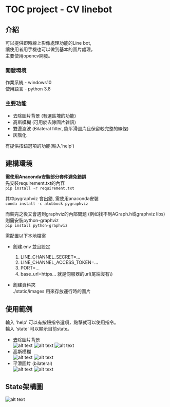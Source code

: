 # TOC project - CV linebot
## 介紹
可以提供即時線上影像處理功能的Line bot,    
讓使用者用手機也可以做到基本的圖片處理，  
主要使用opencv開發。

### 開發環境
作業系統 - windows10  
使用語言 - python 3.8

### 主要功能
* 去除圖片背景 (有選區塊的功能)
* 高斯模糊 (可用於去除圖片雜訊)
* 雙邊濾波 (Bilateral filter, 能平滑圖片且保留較完整的線條)
* 灰階化

有提供按鈕選項的功能(輸入'help')

## 建構環境
**需使用Anaconda安裝部分套件避免錯誤**  
先安裝requirement.txt的內容  
`pip install -r requirement.txt`

其中pygraphviz  會出錯, 需使用anaconda安裝  
`conda install -c alubbock pygraphviz`

而裝完之後又會遇到graphviz的內部問題 (例如找不到AGraph.h或graphviz libs)  
則需安裝python-graphviz  
`pip install python-graphviz`  

需配置以下本地檔案
* 創建.env 並且設定
    1. LINE_CHANNEL_SECRET=...
    2. LINE_CHANNEL_ACCESS_TOKEN=...
    3. PORT=...
    4. base_url=https... 就是伺服器的url(尾端沒有\\)

* 創建資料夾  
    ./static/images 用來存放運行時的圖片

## 使用範例

輸入 'help' 可以有按鈕指令選項，點擊就可以使用指令。  
輸入 'state' 可以顯示目前state。  
* 去除圖片背景  
![alt text](https://github.com/nckuwater/CV-linebot/blob/master/example/rbg1.png?raw=true)
![alt text](https://github.com/nckuwater/CV-linebot/blob/master/example/rbg2.png?raw=true)
![alt text](https://github.com/nckuwater/CV-linebot/blob/master/example/rbg3.png?raw=true)  
* 高斯模糊  
![alt text](https://github.com/nckuwater/CV-linebot/blob/master/example/gau1.png?raw=true)
![alt text](https://github.com/nckuwater/CV-linebot/blob/master/example/gau2.png?raw=true)  
* 平滑圖片 (bilateral)  
![alt text](https://github.com/nckuwater/CV-linebot/blob/master/example/bil1.png?raw=true)
![alt text](https://github.com/nckuwater/CV-linebot/blob/master/example/bil2.png?raw=true)

## State架構圖
![alt text](https://github.com/nckuwater/CV-linebot/blob/master/fsm.png?raw=true)
